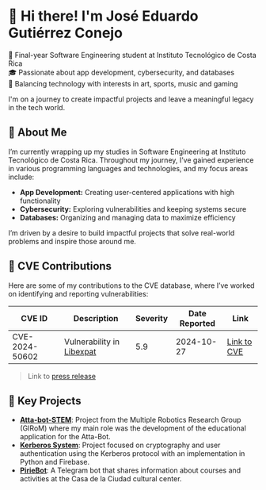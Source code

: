 # 👋 Hi there! I'm José Eduardo Gutiérrez Conejo

🚀 Final-year Software Engineering student at Instituto Tecnológico de Costa Rica  
🎓 Passionate about app development, cybersecurity, and databases  
🎨 Balancing technology with interests in art, sports, music and gaming 

I'm on a journey to create impactful projects and leave a meaningful legacy in the tech world.

## 📝 About Me

I’m currently wrapping up my studies in Software Engineering at Instituto Tecnológico de Costa Rica. Throughout my journey, I’ve gained experience in various programming languages and technologies, and my focus areas include:

- **App Development:** Creating user-centered applications with high functionality
- **Cybersecurity:** Exploring vulnerabilities and keeping systems secure
- **Databases:** Organizing and managing data to maximize efficiency

I’m driven by a desire to build impactful projects that solve real-world problems and inspire those around me.

## 🔐 CVE Contributions

Here are some of my contributions to the CVE database, where I’ve worked on identifying and reporting vulnerabilities:

| CVE ID          | Description                              | Severity  | Date Reported | Link                                   |
|-----------------|------------------------------------------|-----------|---------------|----------------------------------------|
| CVE-2024-50602  | Vulnerability in [Libexpat](https://libexpat.github.io/)    | 5.9      | 2024-10-27    | [Link to CVE](https://www.cve.org/CVERecord?id=CVE-2024-50602#cna-8254265b-2729-46b6-b9e3-3dfca2d5bfca)|

> Link to [press release](https://www.tec.ac.cr/hoyeneltec/2024/11/28/estudiantes-tec-fortalecen-ciberseguridad-global-evidenciar-vulnerabilidad)

## 🌟 Key Projects

- **[Atta-bot-STEM](https://github.com/jcbrenes/Atta-Bot-STEM)**: Project from the Multiple Robotics Research Group (GIRoM) where my main role was the development of the educational application for the Atta-Bot.
- **[Kerberos System](https://github.com/EduardoGC715/sistema_kerberos)**: Project focused on cryptography and user authentication using the Kerberos protocol with an implementation in Python and Firebase.
- **[PirieBot](https://github.com/EduardoGC715/PirieBot)**: A Telegram bot that shares information about courses and activities at the Casa de la Ciudad cultural center.
